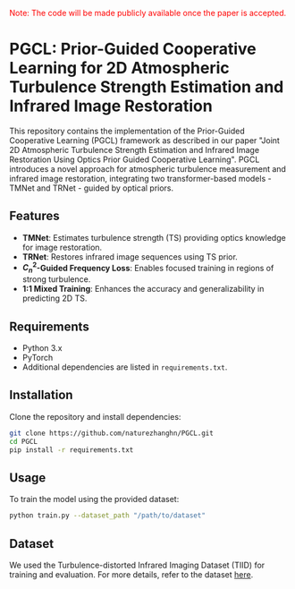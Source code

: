 <span style="color:red">Note: The code will be made publicly available once the paper is accepted.</font>
# PGCL: Prior-Guided Cooperative Learning for 2D Atmospheric Turbulence Strength Estimation and Infrared Image Restoration
This repository contains the implementation of the Prior-Guided Cooperative Learning (PGCL) framework as described in our paper "Joint 2D Atmospheric Turbulence Strength Estimation and Infrared Image Restoration Using Optics Prior Guided Cooperative Learning". PGCL introduces a novel approach for atmospheric turbulence measurement and infrared image restoration, integrating two transformer-based models - TMNet and TRNet - guided by optical priors.

## Features
- **TMNet**: Estimates turbulence strength (TS) providing optics knowledge for image restoration.
- **TRNet**: Restores infrared image sequences using TS prior.
- **$C_n^2$-Guided Frequency Loss**: Enables focused training in regions of strong turbulence.
- **1:1 Mixed Training**: Enhances the accuracy and generalizability in predicting 2D TS.

## Requirements
- Python 3.x
- PyTorch
- Additional dependencies are listed in `requirements.txt`.

## Installation
Clone the repository and install dependencies:
```bash
git clone https://github.com/naturezhanghn/PGCL.git
cd PGCL
pip install -r requirements.txt
```

## Usage
To train the model using the provided dataset:
```bash
python train.py --dataset_path "/path/to/dataset"
```

## Dataset
We used the Turbulence-distorted Infrared Imaging Dataset (TIID) for training and evaluation. For more details, refer to the dataset [here](https://zenodo.org/records/8002688).


